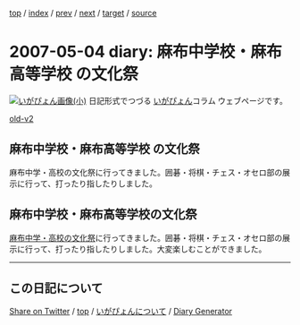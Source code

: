 [top](https://igapyon.github.io/diary/) 
 / [index](https://igapyon.github.io/diary/2007/index.html) 
 / [prev](https://igapyon.github.io/diary/2007/ig070429.html) 
 / [next](https://igapyon.github.io/diary/2007/ig070506.html) 
 / [target](https://igapyon.github.io/diary/2007/ig070504.html) 
 / [source](https://github.com/igapyon/diary/blob/gh-pages/2007/ig070504.html.src.md) 

2007-05-04 diary: 麻布中学校・麻布高等学校 の文化祭
=====================================================================================================
[![いがぴょん画像(小)](https://igapyon.github.io/diary/images/iga200306s.jpg "いがぴょん")](https://igapyon.github.io/diary/memo/memoigapyon.html) 日記形式でつづる [いがぴょん](https://igapyon.github.io/diary/memo/memoigapyon.html)コラム ウェブページです。

[old-v2](ig070504-orig.html)

## 麻布中学校・麻布高等学校 の文化祭

麻布中学・高校の文化祭に行ってきました。囲碁・将棋・チェス・オセロ部の展示に行って、打ったり指したりしました。


## 麻布中学校・麻布高等学校の文化祭

[麻布中学・高校の文化祭](http://www.azabu-jh.ed.jp/bunkasai/bunkasai.htm)に行ってきました。囲碁・将棋・チェス・オセロ部の展示に行って、打ったり指したりしました。大変楽しむことができました。

----------------------------------------------------------------------------------------------------

## この日記について

[Share on Twitter](https://twitter.com/intent/tweet?hashtags=igapyon%2Cdiary%2C%E3%81%84%E3%81%8C%E3%81%B4%E3%82%87%E3%82%93&text=%E9%BA%BB%E5%B8%83%E4%B8%AD%E5%AD%A6%E6%A0%A1%E3%83%BB%E9%BA%BB%E5%B8%83%E9%AB%98%E7%AD%89%E5%AD%A6%E6%A0%A1+%E3%81%AE%E6%96%87%E5%8C%96%E7%A5%AD&url=https%3A%2F%2Figapyon.github.io%2Fdiary%2F2007%2Fig070504.html) / [top](https://igapyon.github.io/diary/) / [いがぴょんについて](https://igapyon.github.io/diary/memo/memoigapyon.html) / [Diary Generator](https://github.com/igapyon/igapyonv3)

